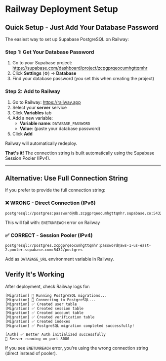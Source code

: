 # Railway Deployment Setup

## Quick Setup - Just Add Your Database Password

The easiest way to set up Supabase PostgreSQL on Railway:

### Step 1: Get Your Database Password

1. Go to your Supabase project: https://supabase.com/dashboard/project/zcpgprqeocumhgttqmhr
2. Click **Settings** (⚙️) → **Database**
3. Find your database password (you set this when creating the project)

### Step 2: Add to Railway

1. Go to Railway: https://railway.app
2. Select your **server** service
3. Click **Variables** tab
4. Add a new variable:
   - **Variable name**: `DATABASE_PASSWORD`
   - **Value**: (paste your database password)
5. Click **Add**

Railway will automatically redeploy.

**That's it!** The connection string is built automatically using the Supabase Session Pooler (IPv4).

---

## Alternative: Use Full Connection String

If you prefer to provide the full connection string:

### ❌ WRONG - Direct Connection (IPv6)
```
postgresql://postgres:password@db.zcpgprqeocumhgttqmhr.supabase.co:5432/postgres
```
This will fail with: `ENETUNREACH` error on Railway

### ✅ CORRECT - Session Pooler (IPv4)
```
postgresql://postgres.zcpgprqeocumhgttqmhr:password@aws-1-us-east-2.pooler.supabase.com:5432/postgres
```

Add as `DATABASE_URL` environment variable in Railway.

## Verify It's Working

After deployment, check Railway logs for:

```
[Migration] 🔧 Running PostgreSQL migrations...
[Migration] 📡 Connecting to PostgreSQL...
[Migration] ✅ Created user table
[Migration] ✅ Created session table
[Migration] ✅ Created account table
[Migration] ✅ Created verification table
[Migration] ✅ Created indexes
[Migration] ✅ PostgreSQL migration completed successfully!

[Auth] ✅ Better Auth initialized successfully
🚀 Server running on port 8080
```

If you see `ENETUNREACH` error, you're using the wrong connection string (direct instead of pooler).
